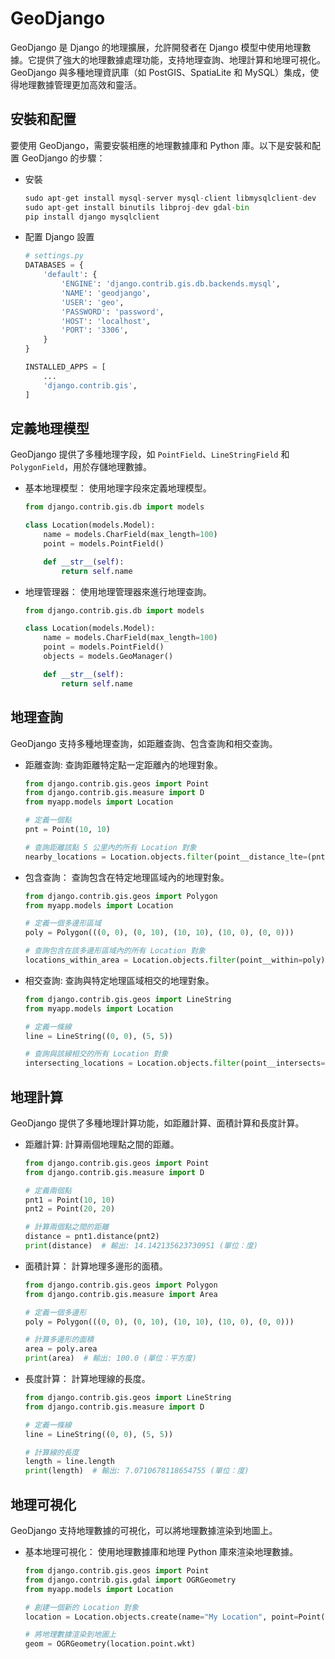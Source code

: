 # GeoDjango

GeoDjango 是 Django 的地理擴展，允許開發者在 Django 模型中使用地理數據。它提供了強大的地理數據處理功能，支持地理查詢、地理計算和地理可視化。GeoDjango 與多種地理資訊庫（如 PostGIS、SpatiaLite 和 MySQL）集成，使得地理數據管理更加高效和靈活。


## 安裝和配置
要使用 GeoDjango，需要安裝相應的地理數據庫和 Python 庫。以下是安裝和配置 GeoDjango 的步驟：
* 安裝
  ```python
  sudo apt-get install mysql-server mysql-client libmysqlclient-dev
  sudo apt-get install binutils libproj-dev gdal-bin
  pip install django mysqlclient
  ```

* 配置 Django 設置
  ```python
  # settings.py
  DATABASES = {
      'default': {
          'ENGINE': 'django.contrib.gis.db.backends.mysql',
          'NAME': 'geodjango',
          'USER': 'geo',
          'PASSWORD': 'password',
          'HOST': 'localhost',
          'PORT': '3306',
      }
  }

  INSTALLED_APPS = [
      ...
      'django.contrib.gis',
  ]
  ```

## 定義地理模型
GeoDjango 提供了多種地理字段，如 `PointField`、`LineStringField` 和 `PolygonField`，用於存儲地理數據。

* 基本地理模型：
  使用地理字段來定義地理模型。
  ```python
  from django.contrib.gis.db import models

  class Location(models.Model):
      name = models.CharField(max_length=100)
      point = models.PointField()

      def __str__(self):
          return self.name
  ```

* 地理管理器：
  使用地理管理器來進行地理查詢。
  ```python
  from django.contrib.gis.db import models

  class Location(models.Model):
      name = models.CharField(max_length=100)
      point = models.PointField()
      objects = models.GeoManager()

      def __str__(self):
          return self.name
  ```

## 地理查詢
GeoDjango 支持多種地理查詢，如距離查詢、包含查詢和相交查詢。
* 距離查詢:
  查詢距離特定點一定距離內的地理對象。
  ```python
  from django.contrib.gis.geos import Point
  from django.contrib.gis.measure import D
  from myapp.models import Location

  # 定義一個點
  pnt = Point(10, 10)

  # 查詢距離該點 5 公里內的所有 Location 對象
  nearby_locations = Location.objects.filter(point__distance_lte=(pnt, D(km=5)))
  ```

* 包含查詢：
  查詢包含在特定地理區域內的地理對象。
  ```python
  from django.contrib.gis.geos import Polygon
  from myapp.models import Location

  # 定義一個多邊形區域
  poly = Polygon(((0, 0), (0, 10), (10, 10), (10, 0), (0, 0)))

  # 查詢包含在該多邊形區域內的所有 Location 對象
  locations_within_area = Location.objects.filter(point__within=poly)
  ```

* 相交查詢:
  查詢與特定地理區域相交的地理對象。
  ```python
  from django.contrib.gis.geos import LineString
  from myapp.models import Location

  # 定義一條線
  line = LineString((0, 0), (5, 5))

  # 查詢與該線相交的所有 Location 對象
  intersecting_locations = Location.objects.filter(point__intersects=line)
  ```

## 地理計算
GeoDjango 提供了多種地理計算功能，如距離計算、面積計算和長度計算。

* 距離計算:
  計算兩個地理點之間的距離。
  ```python
  from django.contrib.gis.geos import Point
  from django.contrib.gis.measure import D

  # 定義兩個點
  pnt1 = Point(10, 10)
  pnt2 = Point(20, 20)

  # 計算兩個點之間的距離
  distance = pnt1.distance(pnt2)
  print(distance)  # 輸出: 14.142135623730951 (單位：度)
  ```

* 面積計算：
  計算地理多邊形的面積。
  ```python
  from django.contrib.gis.geos import Polygon
  from django.contrib.gis.measure import Area

  # 定義一個多邊形
  poly = Polygon(((0, 0), (0, 10), (10, 10), (10, 0), (0, 0)))

  # 計算多邊形的面積
  area = poly.area
  print(area)  # 輸出: 100.0 (單位：平方度)
  ```

* 長度計算：
  計算地理線的長度。
  ```python
  from django.contrib.gis.geos import LineString
  from django.contrib.gis.measure import D

  # 定義一條線
  line = LineString((0, 0), (5, 5))

  # 計算線的長度
  length = line.length
  print(length)  # 輸出: 7.0710678118654755 (單位：度)
  ```

## 地理可視化
GeoDjango 支持地理數據的可視化，可以將地理數據渲染到地圖上。

* 基本地理可視化：
  使用地理數據庫和地理 Python 庫來渲染地理數據。
  ```python
  from django.contrib.gis.geos import Point
  from django.contrib.gis.gdal import OGRGeometry
  from myapp.models import Location

  # 創建一個新的 Location 對象
  location = Location.objects.create(name="My Location", point=Point(10, 10))

  # 將地理數據渲染到地圖上
  geom = OGRGeometry(location.point.wkt)
  ```